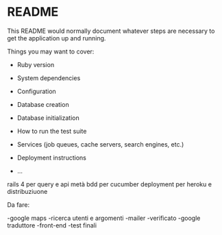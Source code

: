 # README

This README would normally document whatever steps are necessary to get the
application up and running.

Things you may want to cover:

* Ruby version

* System dependencies

* Configuration

* Database creation

* Database initialization

* How to run the test suite

* Services (job queues, cache servers, search engines, etc.)

* Deployment instructions

* ...

rails 4 per query e api
metà bdd per cucumber
deployment per heroku e distribuziuone



Da fare:

-google maps
-ricerca utenti e argomenti
-mailer 
-verificato
-google traduttore
-front-end
-test finali